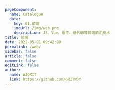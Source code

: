 ```yaml
---
pageComponent:
  name: Catalogue
  data:
    key: 01.前端
    imgUrl: /img/web.png
    description: JS、Vue、组件、低代码等前端前沿技术
title: 前端
date: 2022-05-01 09:42:00
permalink: /web/
sidebar: false
article: false
comment: false
editLink: false
author:
  name: WJGRIT
  link: https://github.com/GRITWJY
---
```


